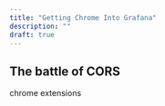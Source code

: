 ```yaml
---
title: "Getting Chrome Into Grafana"
description: ""
draft: true
---
```



## The battle of CORS
chrome extensions
